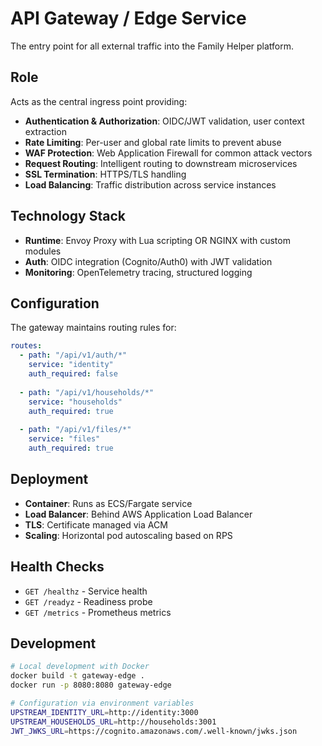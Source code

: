# API Gateway / Edge Service

The entry point for all external traffic into the Family Helper platform.

## Role

Acts as the central ingress point providing:
- **Authentication & Authorization**: OIDC/JWT validation, user context extraction
- **Rate Limiting**: Per-user and global rate limits to prevent abuse
- **WAF Protection**: Web Application Firewall for common attack vectors
- **Request Routing**: Intelligent routing to downstream microservices
- **SSL Termination**: HTTPS/TLS handling
- **Load Balancing**: Traffic distribution across service instances

## Technology Stack

- **Runtime**: Envoy Proxy with Lua scripting OR NGINX with custom modules
- **Auth**: OIDC integration (Cognito/Auth0) with JWT validation
- **Monitoring**: OpenTelemetry tracing, structured logging

## Configuration

The gateway maintains routing rules for:
```yaml
routes:
  - path: "/api/v1/auth/*"
    service: "identity"
    auth_required: false
    
  - path: "/api/v1/households/*" 
    service: "households"
    auth_required: true
    
  - path: "/api/v1/files/*"
    service: "files" 
    auth_required: true
```

## Deployment

- **Container**: Runs as ECS/Fargate service
- **Load Balancer**: Behind AWS Application Load Balancer
- **TLS**: Certificate managed via ACM
- **Scaling**: Horizontal pod autoscaling based on RPS

## Health Checks

- `GET /healthz` - Service health
- `GET /readyz` - Readiness probe  
- `GET /metrics` - Prometheus metrics

## Development

```bash
# Local development with Docker
docker build -t gateway-edge .
docker run -p 8080:8080 gateway-edge

# Configuration via environment variables
UPSTREAM_IDENTITY_URL=http://identity:3000
UPSTREAM_HOUSEHOLDS_URL=http://households:3001
JWT_JWKS_URL=https://cognito.amazonaws.com/.well-known/jwks.json
```